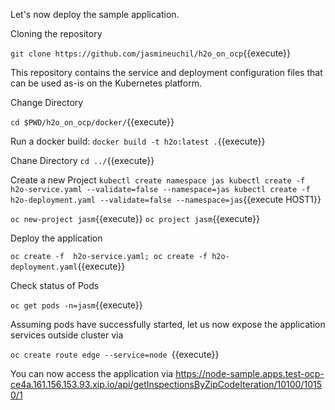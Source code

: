 Let's now deploy the sample application.

Cloning the repository

`git clone https://github.com/jasmineuchil/h2o_on_ocp`{{execute}}

This repository contains the service and deployment configuration files that can be used as-is on the  Kubernetes platform.

Change Directory

`cd $PWD/h2o_on_ocp/docker/`{{execute}}

Run a docker build:
 `docker build -t h2o:latest .`{{execute}}

Chane Directory
`cd ../`{{execute}}

Create a new Project
`kubectl create namespace jas
 kubectl create -f h2o-service.yaml --validate=false --namespace=jas
 kubectl create -f h2o-deployment.yaml --validate=false --namespace=jas`{{execute HOST1}}

`oc new-project jasm`{{execute}}
`oc project jasm`{{execute}}

Deploy the application

`oc create -f  h2o-service.yaml; oc create -f h2o-deployment.yaml`{{execute}}

Check status of Pods

`oc get pods -n=jasm`{{execute}}

Assuming pods have successfully started, let us now expose the application services outside cluster via

`oc create route edge --service=node `{{execute}}

You can now access the application via https://node-sample.apps.test-ocp-ce4a.161.156.153.93.xip.io/api/getInspectionsByZipCodeIteration/10100/10150/1

